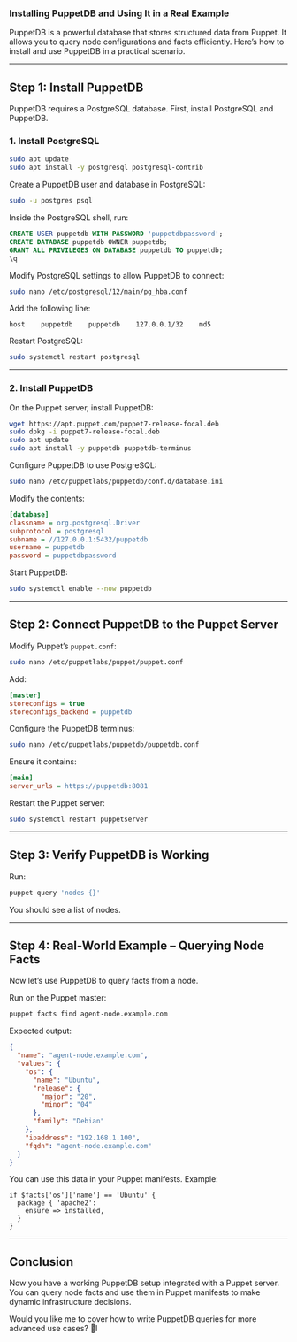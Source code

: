 ### Installing PuppetDB and Using It in a Real Example  

PuppetDB is a powerful database that stores structured data from Puppet. It allows you to query node configurations and facts efficiently. Here’s how to install and use PuppetDB in a practical scenario.

---

## **Step 1: Install PuppetDB**
PuppetDB requires a PostgreSQL database. First, install PostgreSQL and PuppetDB.

### **1. Install PostgreSQL**
```bash
sudo apt update
sudo apt install -y postgresql postgresql-contrib
```
Create a PuppetDB user and database in PostgreSQL:
```bash
sudo -u postgres psql
```
Inside the PostgreSQL shell, run:
```sql
CREATE USER puppetdb WITH PASSWORD 'puppetdbpassword';
CREATE DATABASE puppetdb OWNER puppetdb;
GRANT ALL PRIVILEGES ON DATABASE puppetdb TO puppetdb;
\q
```
Modify PostgreSQL settings to allow PuppetDB to connect:
```bash
sudo nano /etc/postgresql/12/main/pg_hba.conf
```
Add the following line:
```
host    puppetdb    puppetdb    127.0.0.1/32    md5
```
Restart PostgreSQL:
```bash
sudo systemctl restart postgresql
```

---

### **2. Install PuppetDB**
On the Puppet server, install PuppetDB:
```bash
wget https://apt.puppet.com/puppet7-release-focal.deb
sudo dpkg -i puppet7-release-focal.deb
sudo apt update
sudo apt install -y puppetdb puppetdb-terminus
```

Configure PuppetDB to use PostgreSQL:
```bash
sudo nano /etc/puppetlabs/puppetdb/conf.d/database.ini
```
Modify the contents:
```ini
[database]
classname = org.postgresql.Driver
subprotocol = postgresql
subname = //127.0.0.1:5432/puppetdb
username = puppetdb
password = puppetdbpassword
```

Start PuppetDB:
```bash
sudo systemctl enable --now puppetdb
```

---

## **Step 2: Connect PuppetDB to the Puppet Server**
Modify Puppet’s `puppet.conf`:
```bash
sudo nano /etc/puppetlabs/puppet/puppet.conf
```
Add:
```ini
[master]
storeconfigs = true
storeconfigs_backend = puppetdb
```

Configure the PuppetDB terminus:
```bash
sudo nano /etc/puppetlabs/puppetdb/puppetdb.conf
```
Ensure it contains:
```ini
[main]
server_urls = https://puppetdb:8081
```

Restart the Puppet server:
```bash
sudo systemctl restart puppetserver
```

---

## **Step 3: Verify PuppetDB is Working**
Run:
```bash
puppet query 'nodes {}'
```
You should see a list of nodes.

---

## **Step 4: Real-World Example – Querying Node Facts**
Now let’s use PuppetDB to query facts from a node.

Run on the Puppet master:
```bash
puppet facts find agent-node.example.com
```
Expected output:
```json
{
  "name": "agent-node.example.com",
  "values": {
    "os": {
      "name": "Ubuntu",
      "release": {
        "major": "20",
        "minor": "04"
      },
      "family": "Debian"
    },
    "ipaddress": "192.168.1.100",
    "fqdn": "agent-node.example.com"
  }
}
```

You can use this data in your Puppet manifests. Example:
```puppet
if $facts['os']['name'] == 'Ubuntu' {
  package { 'apache2':
    ensure => installed,
  }
}
```

---

## **Conclusion**
Now you have a working PuppetDB setup integrated with a Puppet server. You can query node facts and use them in Puppet manifests to make dynamic infrastructure decisions.

Would you like me to cover how to write PuppetDB queries for more advanced use cases? 🚀I
